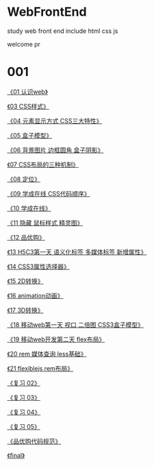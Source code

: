 # WebFrontEnd

study web front end  include html css js

welcome pr

# 001

[《01 认识web》][1]

[《03 CSS样式》][3]

[《04 元素显示方式 CSS三大特性》][4]

[《05 盒子模型》][5]

[《06 背景图片 边框圆角 盒子阴影》][6]

[《07 CSS布局的三种机制》][7]

[《08 定位》][8]

[《09 学成在线 CSS代码顺序》][9]

[《10 学成在线》][10]

[《11 隐藏 鼠标样式 精灵图》][11]

[《12 品优购》][12]

[《13 H5C3第一天 语义化标签 多媒体标签 新增属性》][13]

[《14 CSS3属性选择器》][14]

[《15 2D转换》][15]

[《16 animation动画》][16]

[《17 3D转换》][17]

[《18 移动web第一天 视口 二倍图 CSS3盒子模型》][18]

[《19 移动web开发第二天 flex布局》][19]

[《20 rem 媒体查询 less基础》][20]

[《21 flexiblejs  rem布局》][21]

[《复习 02》][re02]

[《复习 03》][re03]

[《复习 04》][re04]

[《复习 05》][re05]

[《品优购代码规范》][pygRule]

[《final》][final]



[1]:./HTML001/Markdown%20%E7%AC%94%E8%AE%B0%E6%96%87%E6%A1%A3/01-%E8%AE%A4%E8%AF%86web.md

[3]:./HTML001/Markdown%20%E7%AC%94%E8%AE%B0%E6%96%87%E6%A1%A3/03-CSS%E6%A0%B7%E5%BC%8F.md

[4]:./HTML001/Markdown%20%E7%AC%94%E8%AE%B0%E6%96%87%E6%A1%A3/04-%E5%85%83%E7%B4%A0%E6%98%BE%E7%A4%BA%E6%96%B9%E5%BC%8F-CSS%E4%B8%89%E5%A4%A7%E7%89%B9%E6%80%A7.md

[5]:./HTML001/Markdown%20%E7%AC%94%E8%AE%B0%E6%96%87%E6%A1%A3/05-%E7%9B%92%E5%AD%90%E6%A8%A1%E5%9E%8B.md

[6]:./HTML001/Markdown%20%E7%AC%94%E8%AE%B0%E6%96%87%E6%A1%A3/06-%E8%83%8C%E6%99%AF%E5%9B%BE%E5%83%8F-%E8%BE%B9%E6%A1%86%E5%9C%86%E8%A7%92-%E7%9B%92%E5%AD%90%E9%98%B4%E5%BD%B1.md

[7]:./HTML001/Markdown%20%E7%AC%94%E8%AE%B0%E6%96%87%E6%A1%A3/07-CSS%E5%B8%83%E5%B1%80%E7%9A%84%E4%B8%89%E7%A7%8D%E6%9C%BA%E5%88%B6.md

[8]:./HTML001/Markdown%20%E7%AC%94%E8%AE%B0%E6%96%87%E6%A1%A3/08-%E5%AE%9A%E4%BD%8D.md

[9]:./HTML001/Markdown%20%E7%AC%94%E8%AE%B0%E6%96%87%E6%A1%A3/

[10]:./HTML001/Markdown%20%E7%AC%94%E8%AE%B0%E6%96%87%E6%A1%A3/10-study-xczx.md

[11]:./HTML001/Markdown%20%E7%AC%94%E8%AE%B0%E6%96%87%E6%A1%A3/11-%E9%9A%90%E8%97%8F-%E9%BC%A0%E6%A0%87%E6%A0%B7%E5%BC%8F-%E7%B2%BE%E7%81%B5%E5%9B%BE.md

[12]:./HTML001/Markdown%20%E7%AC%94%E8%AE%B0%E6%96%87%E6%A1%A3/12-pyg.md

[13]:./HTML001/Markdown%20%E7%AC%94%E8%AE%B0%E6%96%87%E6%A1%A3/13-H5C3%E7%AC%AC%E4%B8%80%E5%A4%A9-%E8%AF%AD%E4%B9%89%E5%8C%96%E6%A0%87%E7%AD%BE-%E5%A4%9A%E5%AA%92%E4%BD%93%E6%A0%87%E7%AD%BE-%E6%96%B0%E5%A2%9E%E5%B1%9E%E6%80%A7.md

[14]:./HTML001/Markdown%20%E7%AC%94%E8%AE%B0%E6%96%87%E6%A1%A3/14-CSS3%E5%B1%9E%E6%80%A7%E9%80%89%E6%8B%A9%E5%99%A8.md

[15]:./HTML001/Markdown%20%E7%AC%94%E8%AE%B0%E6%96%87%E6%A1%A3/15-2D%E8%BD%AC%E6%8D%A2.md

[16]:./HTML001/Markdown%20%E7%AC%94%E8%AE%B0%E6%96%87%E6%A1%A3/16-animation%E5%8A%A8%E7%94%BB.md

[17]:./HTML001/Markdown%20%E7%AC%94%E8%AE%B0%E6%96%87%E6%A1%A3/17-3D%E8%BD%AC%E6%8D%A2.md

[18]:./HTML001/Markdown%20%E7%AC%94%E8%AE%B0%E6%96%87%E6%A1%A3/18-%E7%A7%BB%E5%8A%A8web%E7%AC%AC%E4%B8%80%E5%A4%A9-%E8%A7%86%E5%8F%A3-%E4%BA%8C%E5%80%8D%E5%9B%BE-CSS3%E7%9B%92%E5%AD%90%E6%A8%A1%E5%9E%8B.md

[19]:./HTML001/Markdown%20%E7%AC%94%E8%AE%B0%E6%96%87%E6%A1%A3/19-web%E7%A7%BB%E5%8A%A8%E5%BC%80%E5%8F%91%E7%AC%AC%E4%BA%8C%E5%A4%A9-flex%E5%B8%83%E5%B1%80.md

[20]:./HTML001/Markdown%20%E7%AC%94%E8%AE%B0%E6%96%87%E6%A1%A3/20-rem-%E5%AA%92%E4%BD%93%E6%9F%A5%E8%AF%A2-less%E5%9F%BA%E7%A1%80.md

[21]:./HTML001/Markdown%20%E7%AC%94%E8%AE%B0%E6%96%87%E6%A1%A3/21-flexiblejs-rem%E5%B8%83%E5%B1%80.md

[re02]:./HTML001/Markdown%20%E7%AC%94%E8%AE%B0%E6%96%87%E6%A1%A3/%E5%A4%8D%E4%B9%A002.md

[re03]:./HTML001/Markdown%20%E7%AC%94%E8%AE%B0%E6%96%87%E6%A1%A3/%E5%A4%8D%E4%B9%A003.md

[re04]:./HTML001/Markdown%20%E7%AC%94%E8%AE%B0%E6%96%87%E6%A1%A3/%E5%A4%8D%E4%B9%A004-css%E6%9D%83%E9%87%8D%E8%AE%A1%E7%AE%97.md

[re05]:./HTML001/Markdown%20%E7%AC%94%E8%AE%B0%E6%96%87%E6%A1%A3/%E5%A4%8D%E4%B9%A005.md

[pygRule]:./HTML001/Markdown%20%E7%AC%94%E8%AE%B0%E6%96%87%E6%A1%A3/%E5%93%81%E4%BC%98%E8%B4%AD%E4%BB%A3%E7%A0%81%E8%A7%84%E8%8C%83.md

[final]:./HTML001/Markdown%20%E7%AC%94%E8%AE%B0%E6%96%87%E6%A1%A3/final.md